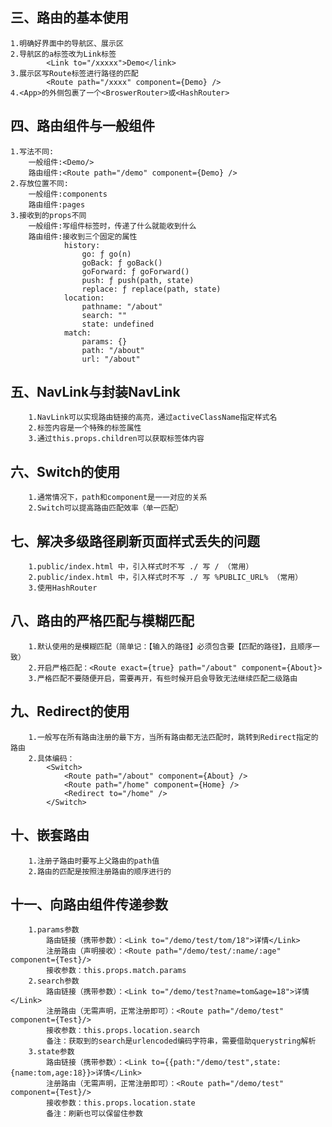 <!--
 * @Author: your name
 * @Date: 2021-02-09 18:18:44
 * @LastEditTime: 2021-03-15 22:16:13
 * @LastEditors: Please set LastEditors
 * @Description: In User Settings Edit 
 * @FilePath: \react\react_staging\README.md
-->
## 三、路由的基本使用

    1.明确好界面中的导航区、展示区
    2.导航区的a标签改为Link标签
            <Link to="/xxxxx">Demo</link>
    3.展示区写Route标签进行路径的匹配
            <Route path="/xxxx" component={Demo} />
    4.<App>的外侧包裹了一个<BroswerRouter>或<HashRouter>
## 四、路由组件与一般组件
    1.写法不同:
        一般组件:<Demo/>
        路由组件:<Route path="/demo" component={Demo} />
    2.存放位置不同:
        一般组件:components
        路由组件:pages
    3.接收到的props不同
        一般组件:写组件标签时，传递了什么就能收到什么
        路由组件:接收到三个固定的属性
                history:
                    go: ƒ go(n)
                    goBack: ƒ goBack()
                    goForward: ƒ goForward()
                    push: ƒ push(path, state)
                    replace: ƒ replace(path, state)
                location:
                    pathname: "/about"
                    search: ""
                    state: undefined
                match:
                    params: {}
                    path: "/about"
                    url: "/about"
## 五、NavLink与封装NavLink
        1.NavLink可以实现路由链接的高亮，通过activeClassName指定样式名
        2.标签内容是一个特殊的标签属性
        3.通过this.props.children可以获取标签体内容
## 六、Switch的使用
        1.通常情况下，path和component是一一对应的关系
        2.Switch可以提高路由匹配效率（单一匹配）
## 七、解决多级路径刷新页面样式丢失的问题
        1.public/index.html 中，引入样式时不写 ./ 写 / （常用）
        2.public/index.html 中，引入样式时不写 ./ 写 %PUBLIC_URL% （常用）
        3.使用HashRouter
## 八、路由的严格匹配与模糊匹配
        1.默认使用的是模糊匹配（简单记：【输入的路径】必须包含要【匹配的路径】，且顺序一致）
        2.开启严格匹配：<Route exact={true} path="/about" component={About}>
        3.严格匹配不要随便开启，需要再开，有些时候开启会导致无法继续匹配二级路由
## 九、Redirect的使用
        1.一般写在所有路由注册的最下方，当所有路由都无法匹配时，跳转到Redirect指定的路由
        2.具体编码：
            <Switch>
                <Route path="/about" component={About} />
                <Route path="/home" component={Home} />
                <Redirect to="/home" />
            </Switch>
## 十、嵌套路由
        1.注册子路由时要写上父路由的path值
        2.路由的匹配是按照注册路由的顺序进行的
## 十一、向路由组件传递参数
        1.params参数
            路由链接（携带参数）：<Link to="/demo/test/tom/18">详情</Link>
            注册路由（声明接收）：<Route path="/demo/test/:name/:age" component={Test}/>
            接收参数：this.props.match.params
        2.search参数
            路由链接（携带参数）：<Link to="/demo/test?name=tom&age=18">详情</Link>
            注册路由（无需声明，正常注册即可）：<Route path="/demo/test" component={Test}/>
            接收参数：this.props.location.search
            备注：获取到的search是urlencoded编码字符串，需要借助querystring解析
        3.state参数
            路由链接（携带参数）：<Link to={{path:"/demo/test",state:{name:tom,age:18}}>详情</Link>
            注册路由（无需声明，正常注册即可）：<Route path="/demo/test" component={Test}/>
            接收参数：this.props.location.state
            备注：刷新也可以保留住参数